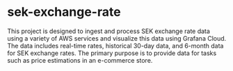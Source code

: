 # sek-exchange-rate
This project is designed to ingest and process SEK exchange rate data using a variety of AWS services and visualize this data using Grafana Cloud. The data includes real-time rates, historical 30-day data, and 6-month data for SEK exchange rates. The primary purpose is to provide data for tasks such as price estimations in an e-commerce store.
